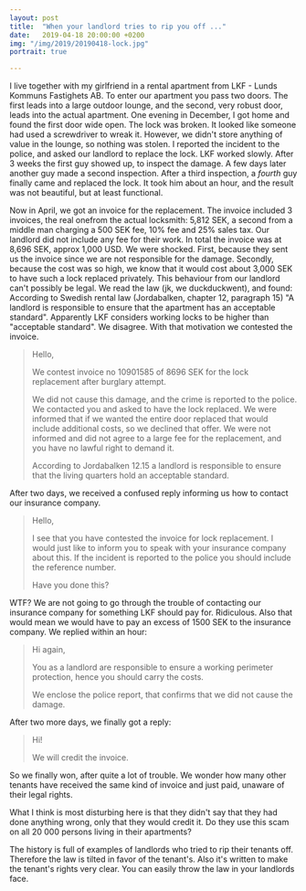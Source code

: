 ```yaml
---
layout: post
title:  "When your landlord tries to rip you off ..."
date:   2019-04-18 20:00:00 +0200
img: "/img/2019/20190418-lock.jpg"
portrait: true

---
```


I live together with my girlfriend in a rental apartment from LKF - Lunds Kommuns Fastighets AB. To enter our apartment you pass two doors. The first leads into a large outdoor lounge, and the second, very robust door, leads into the actual apartment. One evening in December, I got home and found the first door wide open. The lock was broken. It looked like someone had used a screwdriver to wreak it. However, we didn't store anything of value in the lounge, so nothing was stolen. I reported the incident to the police, and asked our landlord to replace the lock. LKF worked slowly. After 3 weeks the first guy showed up, to inspect the damage. A few days later another guy made a second inspection. After a third inspection, a _fourth_ guy finally came and replaced the lock. It took him about an hour, and the result was not beautiful, but at least functional.

Now in April, we got an invoice for the replacement. The invoice included 3 invoices, the real onefrom the actual locksmith: 5,812 SEK, a second from a middle man charging a 500 SEK fee, 10% fee and 25% sales tax. Our landlord did not include any fee for their work. In total the invoice was at 8,696 SEK, approx 1,000 USD. We were shocked. First, because they sent us the invoice since we are not responsible for the damage. Secondly, because the cost was so high, we know that it would cost about 3,000 SEK to have such a lock replaced privately. This behaviour from our landlord can't possibly be legal. We read the law (jk, we duckduckwent), and found: According to Swedish rental law (Jordabalken, chapter 12, paragraph 15) "A landlord is responsible to ensure that the apartment has an acceptable standard". Apparently LKF considers working locks to be higher than "acceptable standard". We disagree. With that motivation we contested the invoice.

> Hello,
>
> We contest invoice no 10901585 of 8696 SEK for the lock replacement after burglary attempt.
>
> We did not cause this damage, and the crime is reported to the police. We contacted you and asked to have the lock replaced. We were informed that if we wanted the entire door replaced that would include additional costs, so we declined that offer. We were not informed and did not agree to a large fee for the replacement, and you have no lawful right to demand it.
>
> According to Jordabalken 12.15 a landlord is responsible to ensure that the living quarters hold an acceptable standard.

After two days, we received a confused reply informing us how to contact our insurance company.

> Hello,
>
> I see that you have contested the invoice for lock replacement. I would just like to inform you to speak with your insurance company about this. If the incident is reported to the police you should include the reference number.
>
> Have you done this?

WTF? We are not going to go through the trouble of contacting our insurance company for something LKF should pay for. Ridiculous. Also that would mean we would have to pay an excess of 1500 SEK to the insurance company. We replied within an hour:

>Hi again,
>
>You as a landlord are responsible to ensure a working perimeter protection, hence you should carry the costs.
>
>We enclose the police report, that confirms that we did not cause the damage.

After two more days, we finally got a reply:

>Hi!
>
>We will credit the invoice.

So we finally won, after quite a lot of trouble. We wonder how many other tenants have received the same kind of invoice and just paid, unaware of their legal rights.

What I think is most disturbing here is that they didn't say that they had done anything wrong, only that they would credit it. Do they use this scam on all 20 000 persons living in their apartments?

The history is full of examples of landlords who tried to rip their tenants off. Therefore the law is tilted in favor of the tenant's. Also it's written to make the tenant's rights very clear. You can easily throw the law in your landlords face.
